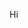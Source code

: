 Hi

<!---
trixrtrit/trixrtrit is a ✨ special ✨ repository because its `README.md` (this file) appears on your GitHub profile.
You can click the Preview link to take a look at your changes.
--->
